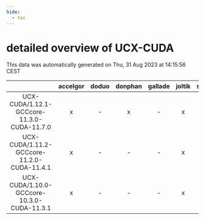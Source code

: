 ```yaml
---
hide:
  - toc
---
```


detailed overview of UCX-CUDA
=============================


This data was automatically generated on Thu, 31 Aug 2023 at 14:15:56 CEST  

| |accelgor|doduo|donphan|gallade|joltik|skitty|swalot|victini|
| :---: | :---: | :---: | :---: | :---: | :---: | :---: | :---: | :---: |
|UCX-CUDA/1.12.1-GCCcore-11.3.0-CUDA-11.7.0|x|-|x|-|x|-|-|-|
|UCX-CUDA/1.11.2-GCCcore-11.2.0-CUDA-11.4.1|x|-|-|-|x|-|-|-|
|UCX-CUDA/1.10.0-GCCcore-10.3.0-CUDA-11.3.1|x|-|-|-|x|-|-|-|

